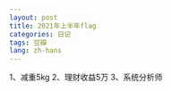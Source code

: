 ```yaml
---
layout: post
title: 2021年上半年flag
categories: 日记
tags: 豆瓣
lang: zh-hans
---
```

1、减重5kg
2、理财收益5万
3、系统分析师